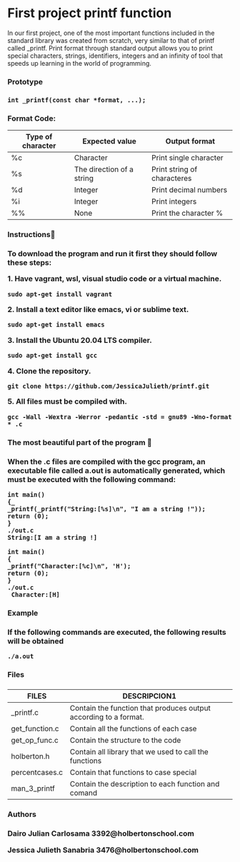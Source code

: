  <p align="center">
<h1>First project printf function</h1></p>

 <p>In our first project, one of the most important functions included in the standard library was created from scratch, very similar to that of printf called _printf.
Print format through standard output allows you to print special characters, strings, identifiers, integers and an infinity of tool that speeds up learning in the world of programming.</p>

<h3> Prototype<h3> 

```
int _printf(const char *format, ...);
```

<h3> Format Code:</h3>

| Type of character     | Expected value | Output format | 
| --------------------- | -------------- | ------------- |
| %c  | Character | Print single character |
| %s  | The direction of a string | Print string of characteres |
| %d  | Integer |Print decimal numbers|
| %i  | Integer  |Print integers |
| %%  | None  |  Print the character % | 


<h3> Instructions🚀 <h3>

<p>To download the program and run it first
they should follow these steps:</p>

<p>1. Have vagrant, wsl, visual studio code or a virtual machine.</p>

```
sudo apt-get install vagrant
```

<p>2. Install a text editor like emacs, vi or sublime text.</p>

```
sudo apt-get install emacs
```

<p>3. Install the Ubuntu 20.04 LTS compiler.</p>

```
sudo apt-get install gcc
```

<p>4. Clone the repository.</p>

```
git clone https://github.com/JessicaJulieth/printf.git
```

<p>5. All files must be compiled with.</p>

```
gcc -Wall -Wextra -Werror -pedantic -std = gnu89 -Wno-format * .c
```

<h3>The most beautiful part of the program 📑 <h3>

<p>When the .c files are compiled with the gcc program, an executable file called a.out is automatically generated, which must be executed with the following command:</p>

```
int main()
{_
_printf(_printf("String:[%s]\n", "I am a string !"));
return (0);
}
./out.c
String:[I am a string !]
```
```
int main()
{
_printf("Character:[%c]\n", 'H');
return (0);
}
./out.c
 Character:[H]
```

<h3> Example <h3>
<p>If the following commands are executed, the following results will be obtained</p>

```
./a.out
```


<h3> Files <h3>

| FILES | DESCRIPCION1 |
| ----- | ------------ |
| _printf.c | Contain the function that produces output according to a format.
| get_function.c | Contain all the functions of each case |
| get_op_func.c | Contain the structure to the code |
| holberton.h | Contain all library that we used to call the functions |
| percentcases.c | Contain that functions to case special
| man_3_printf | Contain the description to each function and comand |


<h3> Authors <h3> 

<p>Dairo Julian Carlosama 3392@holbertonschool.com</p>
<p>Jessica Julieth Sanabria 3476@holbertonschool.com</p>

